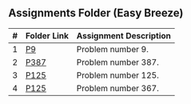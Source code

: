 ##  Assignments Folder (Easy Breeze)

|   #   | Folder Link | Assignment Description |
| :---: | ----------- | ---------------------- |
|  1    | [P9](https://github.com/Sudhir0228/4883-Programming_Techniques_Ray/tree/main/Assignments/Leetcode/A05/P9)| Problem number 9. |
|  2    | [P387](https://github.com/Sudhir0228/4883-Programming_Techniques_Ray/tree/main/Assignments/Leetcode/A05/P387)| Problem number 387. |
|  3    | [P125](https://github.com/Sudhir0228/4883-Programming_Techniques_Ray/tree/main/Assignments/Leetcode/A05/P125)| Problem number 125. |
|  4    | [P125](https://github.com/Sudhir0228/4883-Programming_Techniques_Ray/tree/main/Assignments/Leetcode/A05/P367)| Problem number 367. |






